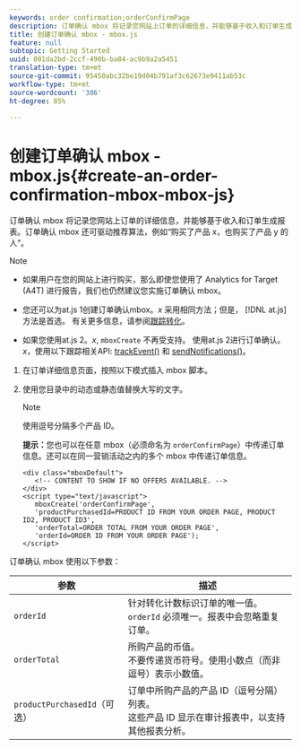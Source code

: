 ```yaml
---
keywords: order confirmation;orderConfirmPage
description: 订单确认 mbox 将记录您网站上订单的详细信息，并能够基于收入和订单生成报表。订单确认 mbox 还可驱动推荐算法，例如“购买了产品 x，也购买了产品 y 的人”。
title: 创建订单确认 mbox - mbox.js
feature: null
subtopic: Getting Started
uuid: 001da2bd-2ccf-490b-ba84-ac9b9a2a5451
translation-type: tm+mt
source-git-commit: 95450abc32be19d04b791af3c62673e9411ab53c
workflow-type: tm+mt
source-wordcount: '306'
ht-degree: 85%

---
```



# 创建订单确认 mbox - mbox.js{#create-an-order-confirmation-mbox-mbox-js}

订单确认 mbox 将记录您网站上订单的详细信息，并能够基于收入和订单生成报表。订单确认 mbox 还可驱动推荐算法，例如“购买了产品 x，也购买了产品 y 的人”。

>[!NOTE]
>
>* 如果用户在您的网站上进行购买，那么即使您使用了 Analytics for Target (A4T) 进行报告，我们也仍然建议您实施订单确认 mbox。
   >
   >
* 您还可以为at.js 1创建订单确认mbox。*x* 采用相同方法；但是， [!DNL at.js] 方法是首选。 有关更多信息，请参阅[跟踪转化](/help/c-implementing-target/c-implementing-target-for-client-side-web/how-to-deployatjs/implementing-target-without-a-tag-manager.md#task_E85D2F64FEB84201A594F2288FABF053)。
   >
   >
* 如果您使用at.js 2。*x*, `mboxCreate` 不再受支持。 使用at.js 2进行订单确认。*x*，使用以下跟踪相关API: [trackEvent()](/help/c-implementing-target/c-implementing-target-for-client-side-web/adobe-target-trackevent.md) 和 [sendNotifications()](/help/c-implementing-target/c-implementing-target-for-client-side-web/adobe.target.sendnotifications-atjs-21.md)。


1. 在订单详细信息页面，按照以下模式插入 mbox 脚本。
1. 使用您目录中的动态或静态值替换大写的文字。

   >[!NOTE]
   >
   >使用逗号分隔多个产品 ID。

   **提示：**&#x200B;您也可以在任意 mbox（必须命名为 `orderConfirmPage`）中传递订单信息。还可以在同一营销活动之内的多个 mbox 中传递订单信息。

   ```
   <div class="mboxDefault"> 
      <!-- CONTENT TO SHOW IF NO OFFERS AVAILABLE. --> 
   </div> 
   <script type="text/javascript">    
      mboxCreate('orderConfirmPage', 
      'productPurchasedId=PRODUCT ID FROM YOUR ORDER PAGE, PRODUCT ID2, PRODUCT ID3', 
      'orderTotal=ORDER TOTAL FROM YOUR ORDER PAGE', 
      'orderId=ORDER ID FROM YOUR ORDER PAGE'); 
   </script> 
   ```

订单确认 mbox 使用以下参数：

| 参数 | 描述 |
|--- |--- |
| `orderId` | 针对转化计数标识订单的唯一值。<br>`orderId` 必须唯一。报表中会忽略重复订单。 |
| `orderTotal` | 所购产品的币值。<br>不要传递货币符号。使用小数点（而非逗号）表示小数值。 |
| `productPurchasedId`（可选） | 订单中所购产品的产品 ID（逗号分隔）列表。<br>这些产品 ID 显示在审计报表中，以支持其他报表分析。 |